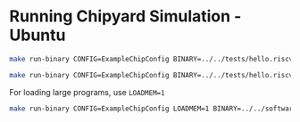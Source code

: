 # Running Chipyard Simulation - Ubuntu

```bash
make run-binary CONFIG=ExampleChipConfig BINARY=../../tests/hello.riscv
```



```bash
make run-binary CONFIG=ExampleChipConfig BINARY=../../tests/hello.riscv TIMEOUT_CYCLES=100000000
```



For loading large programs, use `LOADMEM=1`

```bash
make run-binary CONFIG=ExampleChipConfig LOADMEM=1 BINARY=../../software/baremetal-ide/workspace/build/firmware.elf TIMEOUT_CYCLES=1000000
```



